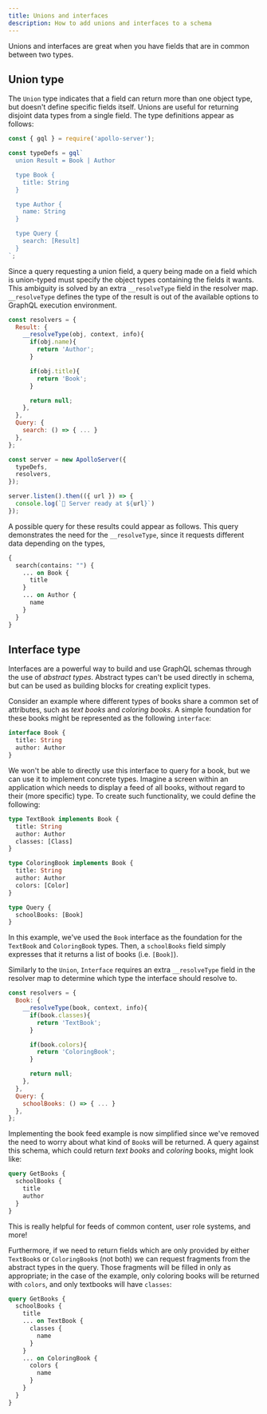 ```yaml
---
title: Unions and interfaces
description: How to add unions and interfaces to a schema
---
```


Unions and interfaces are great when you have fields that are in common between two types.

## Union type

The `Union` type indicates that a field can return more than one object type, but doesn't define specific fields itself.  Unions are useful for returning disjoint data types from a single field. The type definitions appear as follows:

```js
const { gql } = require('apollo-server');

const typeDefs = gql`
  union Result = Book | Author

  type Book {
    title: String
  }

  type Author {
    name: String
  }

  type Query {
    search: [Result]
  }
`;
```

Since a query requesting a union field, a query being made on a field which is union-typed must specify the object types containing the fields it wants. This ambiguity is solved by an extra `__resolveType` field in the resolver map. `__resolveType` defines the type of the result is out of the available options to GraphQL execution environment.

```js
const resolvers = {
  Result: {
    __resolveType(obj, context, info){
      if(obj.name){
        return 'Author';
      }

      if(obj.title){
        return 'Book';
      }

      return null;
    },
  },
  Query: {
    search: () => { ... }
  },
};

const server = new ApolloServer({
  typeDefs,
  resolvers,
});

server.listen().then(({ url }) => {
  console.log(`🚀 Server ready at ${url}`)
});
```

A possible query for these results could appear as follows. This query demonstrates the need for the `__resolveType`, since it requests different data depending on the types,

```graphql
{
  search(contains: "") {
    ... on Book {
      title
    }
    ... on Author {
      name
    }
  }
}
```

## Interface type

Interfaces are a powerful way to build and use GraphQL schemas through the use of _abstract types_. Abstract types can't be used directly in schema, but can be used as building blocks for creating explicit types.

Consider an example where different types of books share a common set of attributes, such as _text books_ and _coloring books_. A simple foundation for these books might be represented as the following `interface`:

```graphql
interface Book {
  title: String
  author: Author
}
```

We won't be able to directly use this interface to query for a book, but we can use it to implement concrete types. Imagine a screen within an application which needs to display a feed of all books, without regard to their (more specific) type. To create such functionality, we could define the following:

```graphql
type TextBook implements Book {
  title: String
  author: Author
  classes: [Class]
}

type ColoringBook implements Book {
  title: String
  author: Author
  colors: [Color]
}

type Query {
  schoolBooks: [Book]
}
```

In this example, we've used the `Book` interface as the foundation for the `TextBook` and `ColoringBook` types. Then, a `schoolBooks` field simply expresses that it returns a list of books (i.e. `[Book]`).

Similarly to the `Union`, `Interface` requires an extra `__resolveType` field in the resolver map to determine which type the interface should resolve to.

```js
const resolvers = {
  Book: {
    __resolveType(book, context, info){
      if(book.classes){
        return 'TextBook';
      }

      if(book.colors){
        return 'ColoringBook';
      }

      return null;
    },
  },
  Query: {
    schoolBooks: () => { ... }
  },
};
```

Implementing the book feed example is now simplified since we've removed the need to worry about what kind of `Book`s will be returned. A query against this schema, which could return _text books_ and _coloring_ books, might look like:

```graphql
query GetBooks {
  schoolBooks {
    title
    author
  }
}
```

This is really helpful for feeds of common content, user role systems, and more!

Furthermore, if we need to return fields which are only provided by either `TextBook`s or `ColoringBook`s (not both) we can request fragments from the abstract types in the query. Those fragments will be filled in only as appropriate; in the case of the example, only coloring books will be returned with `colors`, and only textbooks will have `classes`:

```graphql
query GetBooks {
  schoolBooks {
    title
    ... on TextBook {
      classes {
        name
      }
    }
    ... on ColoringBook {
      colors {
        name
      }
    }
  }
}
```
